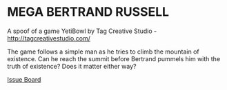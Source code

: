 # MEGA BERTRAND RUSSELL

A spoof of a game YetiBowl by Tag Creative Studio - http://tagcreativestudio.com/

The game follows a simple man as he tries to climb the mountain of existence. Can he reach the summit before Bertrand pummels him with the truth of existence? Does it matter either way?

[Issue Board](https://www.pivotaltracker.com/s/projects/1095496)
